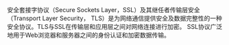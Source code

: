   安全套接字协议（Secure Sockets Layer，SSL）及其继任者传输层安全（Transport Layer Security， TLS）是为网络通信提供安全及数据完整性的一种安全协议。TLS与SSL在传输层和应用层之间对网络连接进行加密。
  SSL协议广泛地用于Web浏览器和服务器之间的身份认证和加密数据传输。